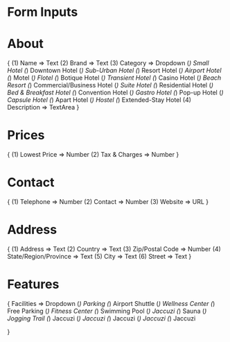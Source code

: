 # Form Inputs


# About
{
(1) Name => Text
(2) Brand => Text
(3) Category => Dropdown
(_) Small Hotel
(_) Downtown Hotel
(_) Sub-Urban Hotel
(_) Resort Hotel
(_) Airport Hotel
(_) Motel
(_) Flotel
(_) Botique Hotel
(_) Transient Hotel
(_) Casino Hotel
(_) Beach Resort
(_) Commercial/Business Hotel
(_) Suite Hotel
(_) Residential Hotel
(_) Bed & Breakfast Hotel
(_) Convention Hotel
(_) Gastro Hotel
(_) Pop-up Hotel
(_) Capsule Hotel
(_) Apart Hotel
(_) Hostel
(_) Extended-Stay Hotel
(4) Description => TextArea
}


# Prices
{
(1) Lowest Price => Number
(2) Tax & Charges => Number
}

# Contact
{
(1) Telephone => Number
(2) Contact => Number
(3) Website => URL
}

# Address
{
(1) Address => Text
(2) Country => Text
(3) Zip/Postal Code => Number
(4) State/Region/Province => Text
(5) City => Text
(6) Street => Text
}

# Features
{
Facilities => Dropdown 
(_) Parking
(_) Airport Shuttle
(_) Wellness Center
(_) Free Parking 
(_) Fitness Center
(_) Swimming Pool
(_) Jaccuzi
(_) Sauna
(_) Jogging Trail
(_) Jaccuzi
(_) Jaccuzi
(_) Jaccuzi
(_) Jaccuzi
(_) Jaccuzi

}










